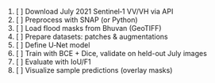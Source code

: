 1. [ ] Download July 2021 Sentinel‑1 VV/VH via API
2. [ ] Preprocess with SNAP (or Python)
3. [ ] Load flood masks from Bhuvan (GeoTIFF)
4. [ ] Prepare datasets: patches & augmentations
5. [ ] Define U‑Net model
6. [ ] Train with BCE + Dice, validate on held-out July images
7. [ ] Evaluate with IoU/F1
8. [ ] Visualize sample predictions (overlay masks)

